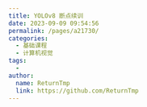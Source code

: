 ```yaml
---
title: YOLOv8 断点续训
date: 2023-09-09 09:54:56
permalink: /pages/a21730/
categories:
  - 基础课程
  - 计算机视觉
tags:
  - 
author: 
  name: ReturnTmp
  link: https://github.com/ReturnTmp
---
```

